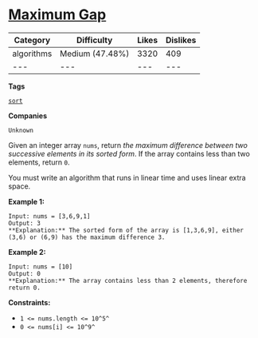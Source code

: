 [Maximum Gap](https://leetcode.com/problems/maximum-gap/description/ "https://leetcode.com/problems/maximum-gap/description/")
==============================================================================================================================

| Category | Difficulty | Likes | Dislikes |
| --- |  --- |  --- |  --- |
| algorithms | Medium (47.48%) | 3320 | 409 |
| --- |  --- |  --- |  --- |

**Tags**

[`sort`](https://leetcode.com/tag/sort?source=vscode "https://leetcode.com/tag/sort?source=vscode")

**Companies**

`Unknown`

Given an integer array `nums`, return *the maximum difference between two successive elements in its sorted form*. If the array contains less than two elements, return `0`.

You must write an algorithm that runs in linear time and uses linear extra space.

**Example 1:**

```
Input: nums = [3,6,9,1]
Output: 3
**Explanation:** The sorted form of the array is [1,3,6,9], either (3,6) or (6,9) has the maximum difference 3.
```

**Example 2:**

```
Input: nums = [10]
Output: 0
**Explanation:** The array contains less than 2 elements, therefore return 0.
```

**Constraints:**

-   `1 <= nums.length <= 10^5^`
-   `0 <= nums[i] <= 10^9^`